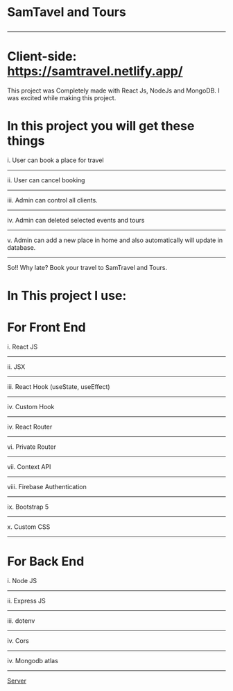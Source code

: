 # SamTavel and Tours <br/> <hr>
# Client-side: https://samtravel.netlify.app/

This project was Completely made with React Js, NodeJs and MongoDB. I was excited while making this project.

# In this project you will get these things
i. User can book a place for travel <hr>
ii. User can cancel booking <hr>
iii. Admin can control all clients. <hr>
iv. Admin can deleted selected events and tours <hr>
v. Admin can add a new place in home and also automatically will update in database. <hr>


So!! Why late? Book your travel to SamTravel and Tours.

# In This project I use: </br>

# For Front End <br/>

i. React JS <hr>
ii. JSX <hr>
iii. React Hook (useState, useEffect) <hr>
iv. Custom Hook <hr>
iv. React Router <hr>
vi. Private Router <hr>
vii. Context API <hr>
viii. Firebase Authentication <hr>
ix. Bootstrap 5 <hr>
x. Custom CSS <hr>

# For Back End <br/>

i. Node JS <hr>
ii. Express JS <hr>
iii. dotenv <hr>
iv. Cors <hr>
iv. Mongodb atlas <hr>

<a href="https://github.com/programming-hero-web-course1/tourism-or-delivery-website-server-side-sameerbintaher"> Server </a>